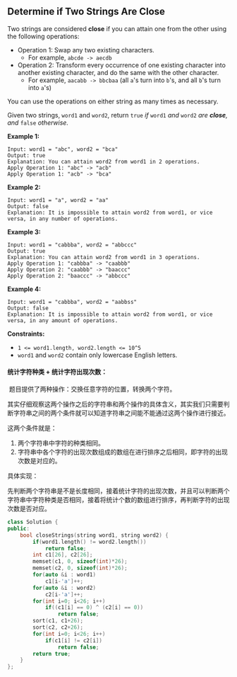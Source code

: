 ## Determine if Two Strings Are Close

Two strings are considered **close** if you can attain one from the other using the following operations:

- Operation 1: Swap any two existing characters.
  - For example, `abcde -> aecdb`
- Operation 2: Transform every occurrence of one existing character into another existing character, and do the same with the other character.
  - For example, `aacabb -> bbcbaa` (all `a`'s turn into `b`'s, and all `b`'s turn into `a`'s)

You can use the operations on either string as many times as necessary.

Given two strings, `word1` and `word2`, return `true` *if* `word1` *and* `word2` *are **close**, and* `false` *otherwise.*

**Example 1:**

```
Input: word1 = "abc", word2 = "bca"
Output: true
Explanation: You can attain word2 from word1 in 2 operations.
Apply Operation 1: "abc" -> "acb"
Apply Operation 1: "acb" -> "bca"
```

**Example 2:**

```
Input: word1 = "a", word2 = "aa"
Output: false
Explanation: It is impossible to attain word2 from word1, or vice versa, in any number of operations.
```

**Example 3:**

```
Input: word1 = "cabbba", word2 = "abbccc"
Output: true
Explanation: You can attain word2 from word1 in 3 operations.
Apply Operation 1: "cabbba" -> "caabbb"
Apply Operation 2: "caabbb" -> "baaccc"
Apply Operation 2: "baaccc" -> "abbccc"
```

**Example 4:**

```
Input: word1 = "cabbba", word2 = "aabbss"
Output: false
Explanation: It is impossible to attain word2 from word1, or vice versa, in any amount of operations.
```

**Constraints:**

- `1 <= word1.length, word2.length <= 10^5`
- `word1` and `word2` contain only lowercase English letters.

#### 统计字符种类 + 统计字符出现次数：

​		题目提供了两种操作：交换任意字符的位置，转换两个字符。

​		其实仔细观察这两个操作之后的字符串和两个操作的具体含义，其实我们只需要判断字符串之间的两个条件就可以知道字符串之间能不能通过这两个操作进行接近。

这两个条件就是：

1. 两个字符串中字符的种类相同。
2. 字符串中各个字符的出现次数组成的数组在进行排序之后相同，即字符的出现次数是对应的。

具体实现：

​		先判断两个字符串是不是长度相同，接着统计字符的出现次数，并且可以判断两个字符串中字符种类是否相同，接着将统计个数的数组进行排序，再判断字符的出现次数是否对应。

```c++
class Solution {
public:
    bool closeStrings(string word1, string word2) {
        if(word1.length() != word2.length())
            return false;
        int c1[26], c2[26];
        memset(c1, 0, sizeof(int)*26);
        memset(c2, 0, sizeof(int)*26);
        for(auto &i : word1)
            c1[i-'a']++;
        for(auto &i : word2)
            c2[i-'a']++;
        for(int i=0; i<26; i++)
            if((c1[i] == 0) ^ (c2[i] == 0))
                return false;
        sort(c1, c1+26);
        sort(c2, c2+26);
        for(int i=0; i<26; i++)
            if(c1[i] != c2[i])
                return false;
        return true;
    }
};
```

